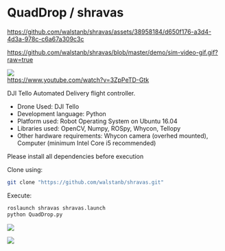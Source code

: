 # QuadDrop / shravas



https://github.com/walstanb/shravas/assets/38958184/d650f176-a3d4-4d3a-978c-c6a67a309c3c

https://github.com/walstanb/shravas/blob/master/demo/sim-video-gif.gif?raw=true


[![](http://github.com/walstanb/shravas/blob/master/demo/sim-video-gif.gif?raw=true)](http://www.youtube.com/watch?v=3ZpPeTD-Gtk "QuadDrop Demonstration")\
https://www.youtube.com/watch?v=3ZpPeTD-Gtk

DJI Tello Automated Delivery flight controller.

- Drone Used: DJI Tello
- Development language: Python
- Platform used: Robot Operating System on Ubuntu 16.04
- Libraries used: OpenCV, Numpy, ROSpy, Whycon, Tellopy
- Other hardware requirements: Whycon camera (overhed mounted), Computer (minimum Intel Core i5
recommended)

Please install all dependencies before execution

Clone using:
```sh
git clone "https://github.com/walstanb/shravas.git"
```

Execute:
```sh
roslaunch shravas shravas.launch
python QuadDrop.py
```


**![](https://lh6.googleusercontent.com/jxIRr7h1CGWM1juQs6QcfnN04Cgam8tDavs61m5kvXAbaa6L2Etmb0C_cIjhtjthoJCOd1jKm5F_kc0cSeUW0nzeENxKY6CPeBmKkPxDtvjcGJbeYTkr1PxTbGvkh_3i_IyqjSYQyVA)**


**![](https://lh3.googleusercontent.com/40bpkt95Bv9qw4K5kLbN7Br1wSEQ26u-ukU5_wT-S5F5rhaPM4Nd7s8h1WXCTceUuTVvLIjKph1jOC3Di1HKHMzSc2Ql0UN-Wi-E7kkeWWPFgzIdO_IlbrZGiM8H6BeOE356s5DGvns)**

